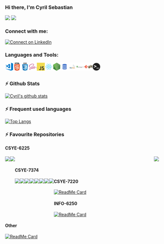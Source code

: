 ### Hi there, I'm Cyril Sebastian
[![](https://img.shields.io/website?label=cyril-sebastian.com&style=flat&url=http://www.cyril-sebastian.com)][website]
![](https://komarev.com/ghpvc/?username=cyrilsebastian1811)

### Connect with me:
[![Connect on LinkedIn](https://img.shields.io/badge/--linkedin?label=LinkedIn&logo=LinkedIn&style=social)][linkedin]

### Languages and Tools:

<img align="left" alt="Visual Studio Code" width="26px" src="https://raw.githubusercontent.com/github/explore/80688e429a7d4ef2fca1e82350fe8e3517d3494d/topics/visual-studio-code/visual-studio-code.png" />

<img align="left" alt="HTML5" width="26px" src="https://raw.githubusercontent.com/github/explore/80688e429a7d4ef2fca1e82350fe8e3517d3494d/topics/html/html.png" />

<img align="left" alt="CSS3" width="26px" src="https://raw.githubusercontent.com/github/explore/80688e429a7d4ef2fca1e82350fe8e3517d3494d/topics/css/css.png" />

<img align="left" alt="Sass" width="26px" src="https://raw.githubusercontent.com/github/explore/80688e429a7d4ef2fca1e82350fe8e3517d3494d/topics/sass/sass.png" />

<img align="left" alt="JavaScript" width="26px" src="https://raw.githubusercontent.com/github/explore/80688e429a7d4ef2fca1e82350fe8e3517d3494d/topics/javascript/javascript.png" />

<img align="left" alt="React" width="26px" src="https://raw.githubusercontent.com/github/explore/80688e429a7d4ef2fca1e82350fe8e3517d3494d/topics/react/react.png" />

<img align="left" alt="Node.js" width="26px" src="https://raw.githubusercontent.com/github/explore/80688e429a7d4ef2fca1e82350fe8e3517d3494d/topics/nodejs/nodejs.png" />

<img align="left" alt="SQL" width="26px" src="https://raw.githubusercontent.com/github/explore/80688e429a7d4ef2fca1e82350fe8e3517d3494d/topics/sql/sql.png" />

<img align="left" alt="MySQL" width="26px" src="https://raw.githubusercontent.com/github/explore/80688e429a7d4ef2fca1e82350fe8e3517d3494d/topics/mysql/mysql.png" />

<img align="left" alt="MongoDB" width="26px" src="https://raw.githubusercontent.com/github/explore/80688e429a7d4ef2fca1e82350fe8e3517d3494d/topics/mongodb/mongodb.png" />

<img align="left" alt="Git" width="26px" src="https://raw.githubusercontent.com/github/explore/80688e429a7d4ef2fca1e82350fe8e3517d3494d/topics/git/git.png" />

<img align="left" alt="Terminal" width="26px" src="https://raw.githubusercontent.com/github/explore/80688e429a7d4ef2fca1e82350fe8e3517d3494d/topics/terminal/terminal.png" />

<br/><br/>

### :zap: Github Stats
[![Cyril's github stats](https://github-readme-stats.vercel.app/api?username=cyrilsebastian1811&count_private=true&show_icons=true&theme=nord&card_width=450)][stats]

### :zap: Frequent used languages
[![Top Langs](https://github-readme-stats.vercel.app/api/top-langs/?username=cyrilsebastian1811&layout=compact&langs_count=8&theme=nord&card_width=450)][stats]

### :zap: Favourite Repositories
#### CSYE-6225
<p width="100%" align="center">
  <a align="left" href="https://github.com/cyrilsebastian1811/CSYE6225-AMI" title="CSYE6225-AMI">
    <img align="left" height="115px" src="https://github-readme-stats.vercel.app/api/pin/?theme=nord&username=cyrilsebastian1811&repo=CSYE6225-AMI">
  </a>
  <a align="right" href="https://github.com/cyrilsebastian1811/Serverless-Email-Notifier" title="Serverless-Email-Notifier">
    <img align="right" height="115px" src="https://github-readme-stats.vercel.app/api/pin/?theme=nord&username=cyrilsebastian1811&repo=Serverless-Email-Notifier">
  </a>
  <a align="left" href="https://github.com/cyrilsebastian1811/Library-Management-System" title="Library-Management-System">
    <img align="left" height="115px" src="https://github-readme-stats.vercel.app/api/pin/?theme=nord&username=cyrilsebastian1811&repo=Library-Management-System">
  </a>
</p>

<br/>

#### CSYE-7374
<p width="100%" align="center">
  <a align="left" href="https://github.com/cyrilsebastian1811/Jenkins-Setup" title="Jenkins-Setup">
    <img align="left" height="115px" src="https://github-readme-stats.vercel.app/api/pin/?theme=nord&username=cyrilsebastian1811&repo=Jenkins-Setup">
  </a>
  <a align="right" href="https://github.com/cyrilsebastian1811/K8s-Cluster-Setup" title="K8s-Cluster-Setup">
    <img align="left" height="115px" src="https://github-readme-stats.vercel.app/api/pin/?theme=nord&username=cyrilsebastian1811&repo=K8s-Cluster-Setup">
  </a>
  <a align="left" href="https://github.com/cyrilsebastian1811/K8s-Cluster-Configuration" title="K8s-Cluster-Configuration">
    <img align="left" height="115px" src="https://github-readme-stats.vercel.app/api/pin/?theme=nord&username=cyrilsebastian1811&repo=K8s-Cluster-Configuration">
  </a>
  <a align="right" href="https://github.com/cyrilsebastian1811/Logs_Metrics-HelmChart" title="Logs_Metrics-HelmChart">
    <img align="left" height="115px" src="https://github-readme-stats.vercel.app/api/pin/?theme=nord&username=cyrilsebastian1811&repo=Logs_Metrics-HelmChart">
  </a>
  <a align="left" href="https://github.com/cyrilsebastian1811/Recipe-Management-System-frontend" title="Recipe-Management-System-frontend">
    <img align="left" height="115px" src="https://github-readme-stats.vercel.app/api/pin/?theme=nord&username=cyrilsebastian1811&repo=Recipe-Management-System-frontend">
  </a>
  <a align="right" href="https://github.com/cyrilsebastian1811/Recipe-Management-System-backend" title="Recipe-Management-System-backend">
    <img align="left" height="115px" src="https://github-readme-stats.vercel.app/api/pin/?theme=nord&username=cyrilsebastian1811&repo=Recipe-Management-System-backend">
  </a>
  <a align="left" href="https://github.com/cyrilsebastian1811/Recipe-Management-System-Helm-Charts" title="Recipe-Management-System-Helm-Charts">
    <img align="left" height="115px" src="https://github-readme-stats.vercel.app/api/pin/?theme=nord&username=cyrilsebastian1811&repo=Recipe-Management-System-Helm-Charts">
  </a>
  <a align="right" href="https://github.com/cyrilsebastian1811/Users-S3-Bucket-Operator" title="Users-S3-Bucket-Operator">
    <img align="left" height="115px" src="https://github-readme-stats.vercel.app/api/pin/?theme=nord&username=cyrilsebastian1811&repo=Users-S3-Bucket-Operator">
  </a>
</p>

#### CSYE-7220
[![ReadMe Card](https://github-readme-stats.vercel.app/api/pin/?theme=nord&username=cyrilsebastian1811&repo=Devops7220)][Devops7220]

#### INFO-6250
[![ReadMe Card](https://github-readme-stats.vercel.app/api/pin/?theme=nord&username=cyrilsebastian1811&repo=UDating)][UDating]

#### Other
[![ReadMe Card](https://github-readme-stats.vercel.app/api/pin/?theme=nord&username=cyrilsebastian1811&repo=Tvitter)][Tvitter]



[website]: http://www.cyril-sebastian.com
[linkedin]: https://www.linkedin.com/in/cyril1811/
[stats]: https://github.com/cyrilsebastian1811/github-readme-stats

[CSYE6225-AMI]: https://github.com/cyrilsebastian1811/CSYE6225-AMI
[Serverless-Email-Notifier]: https://github.com/cyrilsebastian1811/Serverless-Email-Notifier
[Library-Management-System]: https://github.com/cyrilsebastian1811/Library-Management-System

[Jenkins-Setup]: https://github.com/cyrilsebastian1811/Jenkins-Setup
[K8s-Cluster-Setup]: https://github.com/cyrilsebastian1811/K8s-Cluster-Setup
[K8s-Cluster-Configuration]: https://github.com/cyrilsebastian1811/K8s-Cluster-Configuration
[Logs_Metrics-HelmChart]: https://github.com/cyrilsebastian1811/Logs_Metrics-HelmChart
[Recipe-Management-System-frontend]: https://github.com/cyrilsebastian1811/Recipe-Management-System-frontend
[Recipe-Management-System-backend]: https://github.com/cyrilsebastian1811/Recipe-Management-System-backend
[Recipe-Management-System-Helm-Charts]: https://github.com/cyrilsebastian1811/Recipe-Management-System-Helm-Charts
[Users-S3-Bucket-Operator]: https://github.com/cyrilsebastian1811/Users-S3-Bucket-Operator

[Devops7220]: https://github.com/cyrilsebastian1811/Devops7220

[UDating]: https://github.com/cyrilsebastian1811/UDating

[Tvitter]: https://github.com/cyrilsebastian1811/Tvitter

